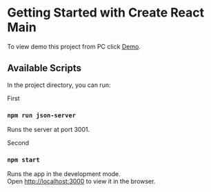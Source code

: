 # Getting Started with Create React Main

To view demo this project from PC click [Demo](https://list-task-test-app.herokuapp.com/).

## Available Scripts

In the project directory, you can run:

First
### `npm run json-server`

Runs the server at port 3001.

Second
### `npm start`

Runs the app in the development mode.\
Open [http://localhost:3000](http://localhost:3000) to view it in the browser.

